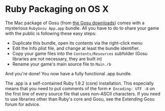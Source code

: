 # Ruby Packaging on OS X

The Mac package of Gosu (from [the Gosu downloads](http://www.libgosu.org/downloads/)) comes with a mysterious `RubyGosu App.app` bundle. All you have to do to share your game with the public is following these easy steps:

  * Duplicate this bundle, open its contents via the right-click menu
  * Edit the Info.plist file, and change at least the bundle identifier.
  * Copy your game files into the `Contents/Resources` subfolder (Gosu libraries are not necessary, they are built in)
  * Rename your game's main source file to `Main.rb`

And you're done! You now have a fully functional .app bundle.

The .app is a self-contained Ruby 1.9.2 (core) installation. This especially means that you need to put comments of the form `# Encoding: UTF -8` on the first line of every source file that uses non-ASCII characters. If you need to use libraries other than Ruby's core and Gosu, see the Extending Gosu forum for advice.